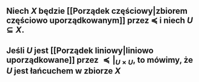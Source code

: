 ## Niech $X$ będzie [[Porządek częściowy|zbiorem częściowo uporządkowanym]] przez $\preceq$ i niech $U\subseteq X$.
## Jeśli $U$ jest [[Porządek liniowy|liniowo uporządkowane]] przez $\preceq|_{U\times U}$, to mówimy, że **$U$ jest łańcuchem w zbiorze $X$**